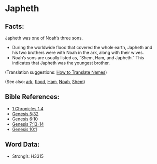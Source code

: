 # Japheth

## Facts:

Japheth was one of Noah’s three sons.

* During the worldwide flood that covered the whole earth, Japheth and his two brothers were with Noah in the ark, along with their wives.
* Noah’s sons are usually listed as, “Shem, Ham, and Japheth.” This indicates that Japheth was the youngest brother.

(Translation suggestions: [How to Translate Names](../../translate/translate-names))

(See also: [ark](../kt/ark.md), [flood](../other/flood.md), [Ham](../names/ham.md), [Noah](../names/noah.md), [Shem](../names/shem.md))

## Bible References:

* [1 Chronicles 1:4](rc://en/tn/help/1ch/01/04)
* [Genesis 5:32](rc://en/tn/help/gen/05/32)
* [Genesis 6:10](rc://en/tn/help/gen/06/10)
* [Genesis 7:13-14](rc://en/tn/help/gen/07/13)
* [Genesis 10:1](rc://en/tn/help/gen/10/01)

## Word Data:

* Strong’s: H3315
